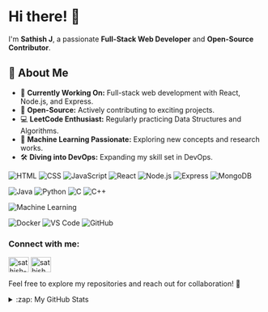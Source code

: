 # Hi there! 👋

I'm **Sathish J**, a passionate **Full-Stack Web Developer** and **Open-Source Contributor**.

## 🚀 About Me
- 🔭 **Currently Working On:** Full-stack web development with React, Node.js, and Express.
- 🌱 **Open-Source:** Actively contributing to exciting projects.
- 💻 **LeetCode Enthusiast:** Regularly practicing Data Structures and Algorithms.
- 🤖 **Machine Learning Passionate:** Exploring new concepts and research works.
- 🛠️ **Diving into DevOps:** Expanding my skill set in DevOps.

![HTML](https://img.shields.io/badge/HTML5-E34F26?style=for-the-badge&logo=html5&logoColor=white)
![CSS](https://img.shields.io/badge/CSS3-1572B6?style=for-the-badge&logo=css3&logoColor=white)
![JavaScript](https://img.shields.io/badge/JavaScript-F7DF1E?style=for-the-badge&logo=javascript&logoColor=black)
![React](https://img.shields.io/badge/React-61DAFB?style=for-the-badge&logo=react&logoColor=black)
![Node.js](https://img.shields.io/badge/Node.js-339933?style=for-the-badge&logo=node.js&logoColor=white)
![Express](https://img.shields.io/badge/Express-000000?style=for-the-badge&logo=express&logoColor=white)
![MongoDB](https://img.shields.io/badge/MongoDB-47A248?style=for-the-badge&logo=mongodb&logoColor=white)

![Java](https://img.shields.io/badge/Java-ED8B00?style=for-the-badge&logo=Java&logoColor=white)
![Python](https://img.shields.io/badge/Python-3776AB?style=for-the-badge&logo=python&logoColor=white)
![C](https://img.shields.io/badge/C-00599C?style=for-the-badge&logo=c&logoColor=white)
![C++](https://img.shields.io/badge/C++-00599C?style=for-the-badge&logo=c%2B%2B&logoColor=white)

![Machine Learning](https://img.shields.io/badge/Machine_Learning-4285F4?style=for-the-badge&logo=TensorFlow&logoColor=white)

![Docker](https://img.shields.io/badge/Docker-2496ED?style=for-the-badge&logo=docker&logoColor=white)
![VS Code](https://img.shields.io/badge/VS_Code-007ACC?style=for-the-badge&logo=visual-studio-code&logoColor=white)
![GitHub](https://img.shields.io/badge/GitHub-181717?style=for-the-badge&logo=github&logoColor=white)

<h3 align="left">Connect with me:</h3>
<p align="left">
<a href="https://linkedin.com/in/sathish-j-9bb492219" target="blank"><img align="center" src="https://raw.githubusercontent.com/rahuldkjain/github-profile-readme-generator/master/src/images/icons/Social/linked-in-alt.svg" alt="sathish-j-9bb492219" height="30" width="40" /></a>
<a href="https://www.leetcode.com/sathish_j" target="blank"><img align="center" src="https://raw.githubusercontent.com/rahuldkjain/github-profile-readme-generator/master/src/images/icons/Social/leet-code.svg" alt="sathish_j" height="30" width="40" /></a>
</p>

Feel free to explore my repositories and reach out for collaboration! 🌟

<details>
  <summary>:zap: My GitHub Stats</summary>
  &emsp;
<div>  
  <a title="GitHub Readme Stats"><img src="https://fabianocouto-readme-stats.vercel.app/api?username=Sathish111j&show_icons=true&include_all_commits=true&count_private=true&theme=github_dark_dimmed&hide=stars&line_height=28&v1&rank_icon=github&text_color=adbac7&title_color=7cfe9e&icon_color=7cfe9e" width=49.6% />
  </a>
  <a title="Github Readme Streak Stats"><img src="https://github-readme-streak-stats.herokuapp.com/?user=Sathish111j&background=24292f&border=373e47&stroke=373e47&currStreakNum=adbac7&sideNums=adbac7&sideLabels=adbac7&dates=adbac7&ring=7cfe9e&currStreakLabel=7cfe9e&fire=213658k" alt="vishalsingh2972" width=49.79% />
  </a>
  <a href="https://github-readme-stats.vercel.app/api/top-langs?username=Sathish111j&show_icons=true&locale=en&layout=compact&title_color=7cfe9e&font_color=adbac7&bg_color=24292f">
    <img align="center" src="https://github-readme-stats.vercel.app/api/top-langs?username=Sathish111j&show_icons=true&locale=en&layout=compact&title_color=7cfe9e&font_color=adbac7&bg_color=24292f" alt="Sathish111j" />
  </a>
</div>
</details>


